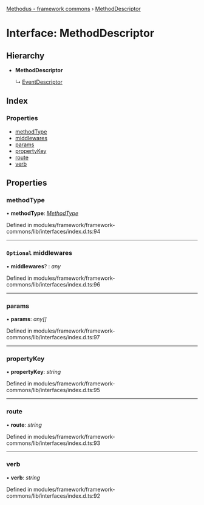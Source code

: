 [Methodus - framework commons](../globals.md) › [MethodDescriptor](methoddescriptor.md)

# Interface: MethodDescriptor

## Hierarchy

* **MethodDescriptor**

  ↳ [EventDescriptor](eventdescriptor.md)

## Index

### Properties

* [methodType](methoddescriptor.md#methodtype)
* [middlewares](methoddescriptor.md#optional-middlewares)
* [params](methoddescriptor.md#params)
* [propertyKey](methoddescriptor.md#propertykey)
* [route](methoddescriptor.md#route)
* [verb](methoddescriptor.md#verb)

## Properties

###  methodType

• **methodType**: *[MethodType](../enums/methodtype.md)*

Defined in modules/framework/framework-commons/lib/interfaces/index.d.ts:94

___

### `Optional` middlewares

• **middlewares**? : *any*

Defined in modules/framework/framework-commons/lib/interfaces/index.d.ts:96

___

###  params

• **params**: *any[]*

Defined in modules/framework/framework-commons/lib/interfaces/index.d.ts:97

___

###  propertyKey

• **propertyKey**: *string*

Defined in modules/framework/framework-commons/lib/interfaces/index.d.ts:95

___

###  route

• **route**: *string*

Defined in modules/framework/framework-commons/lib/interfaces/index.d.ts:93

___

###  verb

• **verb**: *string*

Defined in modules/framework/framework-commons/lib/interfaces/index.d.ts:92
